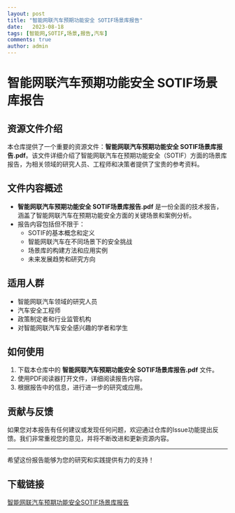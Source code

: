 ```yaml
---
layout: post
title: "智能网联汽车预期功能安全 SOTIF场景库报告"
date:   2023-08-18
tags: [智能网,SOTIF,场景,报告,汽车]
comments: true
author: admin
---
```

# 智能网联汽车预期功能安全 SOTIF场景库报告

## 资源文件介绍

本仓库提供了一个重要的资源文件：**智能网联汽车预期功能安全 SOTIF场景库报告.pdf**。该文件详细介绍了智能网联汽车在预期功能安全（SOTIF）方面的场景库报告，为相关领域的研究人员、工程师和决策者提供了宝贵的参考资料。

## 文件内容概述

- **智能网联汽车预期功能安全 SOTIF场景库报告.pdf** 是一份全面的技术报告，涵盖了智能网联汽车在预期功能安全方面的关键场景和案例分析。
- 报告内容包括但不限于：
  - SOTIF的基本概念和定义
  - 智能网联汽车在不同场景下的安全挑战
  - 场景库的构建方法和应用实例
  - 未来发展趋势和研究方向

## 适用人群

- 智能网联汽车领域的研究人员
- 汽车安全工程师
- 政策制定者和行业监管机构
- 对智能网联汽车安全感兴趣的学者和学生

## 如何使用

1. 下载本仓库中的 **智能网联汽车预期功能安全 SOTIF场景库报告.pdf** 文件。
2. 使用PDF阅读器打开文件，详细阅读报告内容。
3. 根据报告中的信息，进行进一步的研究或应用。

## 贡献与反馈

如果您对本报告有任何建议或发现任何问题，欢迎通过仓库的Issue功能提出反馈。我们非常重视您的意见，并将不断改进和更新资源内容。

---

希望这份报告能够为您的研究和实践提供有力的支持！

## 下载链接

[智能网联汽车预期功能安全SOTIF场景库报告](https://pan.quark.cn/s/77090c20d11d)